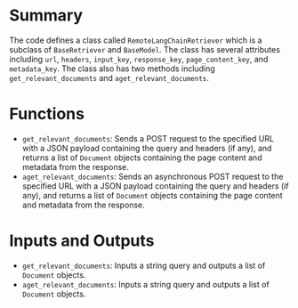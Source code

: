 # Summary
The code defines a class called `RemoteLangChainRetriever` which is a subclass of `BaseRetriever` and `BaseModel`. The class has several attributes including `url`, `headers`, `input_key`, `response_key`, `page_content_key`, and `metadata_key`. The class also has two methods including `get_relevant_documents` and `aget_relevant_documents`.

# Functions
- `get_relevant_documents`: Sends a POST request to the specified URL with a JSON payload containing the query and headers (if any), and returns a list of `Document` objects containing the page content and metadata from the response.
- `aget_relevant_documents`: Sends an asynchronous POST request to the specified URL with a JSON payload containing the query and headers (if any), and returns a list of `Document` objects containing the page content and metadata from the response.

# Inputs and Outputs
- `get_relevant_documents`: Inputs a string query and outputs a list of `Document` objects.
- `aget_relevant_documents`: Inputs a string query and outputs a list of `Document` objects.

